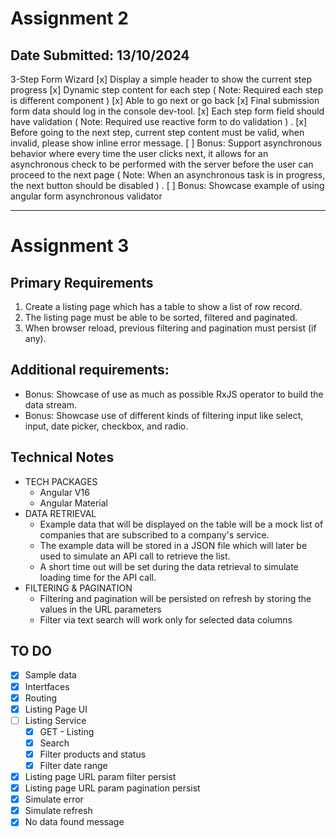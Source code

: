# Assignment 2

## Date Submitted: 13/10/2024

3-Step Form Wizard
[x] Display a simple header to show the current step progress
[x] Dynamic step content for each step ( Note: Required each step is different component )
[x] Able to go next or go back
[x] Final submission form data should log in the console dev-tool.
[x] Each step form field should have validation ( Note: Required use reactive form to do
validation ) .
[x] Before going to the next step, current step content must be valid, when invalid, please
show inline error message.
[ ] Bonus: Support asynchronous behavior where every time the user clicks next, it allows for an
asynchronous check to be performed with the server before the user can proceed to the next
page ( Note: When an asynchronous task is in progress, the next button should be disabled ) .
[ ] Bonus: Showcase example of using angular form asynchronous validator

---

# Assignment 3

## Primary Requirements

1. Create a listing page which has a table to show a list of row record.
2. The listing page must be able to be sorted, filtered and paginated.
3. When browser reload, previous filtering and pagination must persist (if any).

## Additional requirements:

-   Bonus: Showcase of use as much as possible RxJS operator to build the data stream.
-   Bonus: Showcase use of different kinds of filtering input like select, input, date picker, checkbox, and radio.

## Technical Notes

-   TECH PACKAGES
    -   Angular V16
    -   Angular Material
-   DATA RETRIEVAL
    -   Example data that will be displayed on the table will be a mock list of companies that are subscribed to a company's service.
    -   The example data will be stored in a JSON file which will later be used to simulate an API call to retrieve the list.
    -   A short time out will be set during the data retrieval to simulate loading time for the API call.
-   FILTERING & PAGINATION
    -   Filtering and pagination will be persisted on refresh by storing the values in the URL parameters
    -   Filter via text search will work only for selected data columns

## TO DO

-   [x] Sample data
-   [x] Intertfaces
-   [x] Routing
-   [x] Listing Page UI
-   [ ] Listing Service
    -   [x] GET - Listing
    -   [x] Search
    -   [x] Filter products and status
    -   [x] Filter date range
-   [x] Listing page URL param filter persist
-   [x] Listing page URL param pagination persist
-   [x] Simulate error
-   [x] Simulate refresh
-   [x] No data found message
